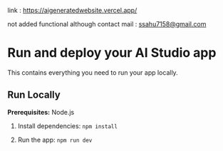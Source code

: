link : https://aigeneratedwebsite.vercel.app/

not added functional although
contact mail : ssahu7158@gmail.com
# Run and deploy your AI Studio app


This contains everything you need to run your app locally.

## Run Locally

**Prerequisites:**  Node.js


1. Install dependencies:
   `npm install`

2. Run the app:
   `npm run dev`
